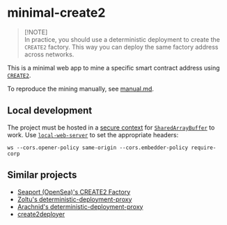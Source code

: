 # minimal-create2

> [!NOTE]<br>
> In practice, you should use a deterministic deployment to create the `CREATE2` factory. This way you can deploy the same factory address across networks.

This is a minimal web app to mine a specific smart contract address using [`CREATE2`](https://eips.ethereum.org/EIPS/eip-1014).

To reproduce the mining manually, see [manual.md](/manual.md).

## Local development

The project must be hosted in a [secure context](https://developer.mozilla.org/en-US/docs/Web/Security/Secure_Contexts) for [`SharedArrayBuffer`](https://developer.mozilla.org/en-US/docs/Web/JavaScript/Reference/Global_Objects/SharedArrayBuffer) to work. Use [`local-web-server`](https://www.npmjs.com/package/local-web-server) to set the appropriate headers:

```
ws --cors.opener-policy same-origin --cors.embedder-policy require-corp
```

## Similar projects

- [Seaport (OpenSea)'s CREATE2 Factory](https://github.com/ProjectOpenSea/seaport/blob/main/docs/Deployment.md)
- [Zoltu's deterministic-deployment-proxy](https://github.com/Zoltu/deterministic-deployment-proxy)
- [Arachnid's deterministic-deployment-proxy](https://github.com/Arachnid/deterministic-deployment-proxy)
- [create2deployer](https://github.com/pcaversaccio/create2deployer)
